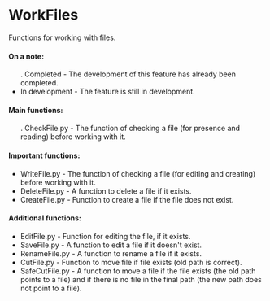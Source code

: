 # WorkFiles
Functions for working with files.


<h4>On a note:</h4>
<ul>
 . Completed - The development of this feature has already been completed.
 <li>In development - The feature is still in development.</li>
</ul>


<h4>Main functions:</h4>
<ul>
 . CheckFile.py - The function of checking a file (for presence and reading) before working with it.
</ul>


<h4>Important functions:</h4>
<ul>
 <li>WriteFile.py - The function of checking a file (for editing and creating) before working with it.</li>
 <li>DeleteFile.py - A function to delete a file if it exists.</li>
 <li>CreateFile.py - Function to create a file if the file does not exist.</li>
</ul>


<h4>Additional functions:</h4>
<ul>
 <li>EditFile.py - Function for editing the file, if it exists.</li>
 <li>SaveFile.py - A function to edit a file if it doesn't exist.</li>
 <li>RenameFile.py - A function to rename a file if it exists.</li>
 <li>CutFile.py - Function to move file if file exists (old path is correct).</li>
 <li>SafeCutFile.py - A function to move a file if the file exists (the old path points to a file) and if there is no file in the final path (the new path does not point to a file).</li>
</ul>
